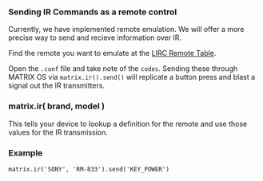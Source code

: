 ### Sending IR Commands as a remote control
Currently,  we have implemented remote emulation. We will offer a more precise way to send and recieve information over IR.

Find the remote you want to emulate at the [LIRC Remote Table](http://lirc-remotes.sourceforge.net/remotes-table.html).

Open the `.conf` file and take note of the `codes`. Sending these through MATRIX OS via `matrix.ir().send()` will replicate a button press and blast a signal out the IR transmitters. 

### matrix.ir( brand, model )

This tells your device to lookup a definition for the remote and use those values for the IR transmission.


### Example
```
matrix.ir('SONY', 'RM-833').send('KEY_POWER')
```
